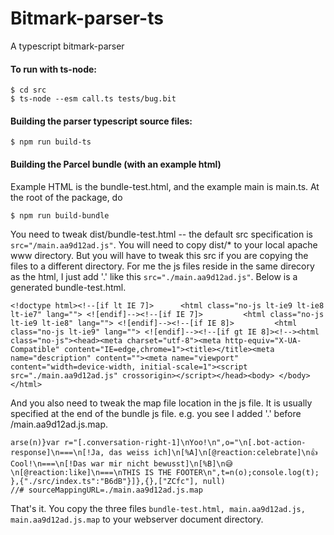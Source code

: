 # Bitmark-parser-ts

A typescript bitmark-parser

#### To run with ts-node:

    $ cd src
    $ ts-node --esm call.ts tests/bug.bit

#### Building the parser typescript source files:

    $ npm run build-ts


#### Building the Parcel bundle (with an example html)

Example HTML is the bundle-test.html, and the example main is main.ts. At the root of the package, do

    $ npm run build-bundle
    
You need to tweak dist/bundle-test.html -- the default src specification is `src="/main.aa9d12ad.js"`. You will need to copy dist/* to your local apache www directory. But you will have to tweak this src if you are copying the files to a different directory. For me the js files reside in the same direcory as the html, I just add '.' like this `src="./main.aa9d12ad.js"`. Below is a generated bundle-test.html.
```
<!doctype html><!--[if lt IE 7]>      <html class="no-js lt-ie9 lt-ie8 lt-ie7" lang=""> <![endif]--><!--[if IE 7]>         <html class="no-js lt-ie9 lt-ie8" lang=""> <![endif]--><!--[if IE 8]>         <html class="no-js lt-ie9" lang=""> <![endif]--><!--[if gt IE 8]><!--><html class="no-js"><head><meta charset="utf-8"><meta http-equiv="X-UA-Compatible" content="IE=edge,chrome=1"><title></title><meta name="description" content=""><meta name="viewport" content="width=device-width, initial-scale=1"><script src="./main.aa9d12ad.js" crossorigin></script></head><body> </body></html>
```
And you also need to tweak the map file location in the js file. It is usually specified at the end of the bundle js file.
e.g. you see I added '.' before /main.aa9d12ad.js.map.
```
arse(n)}var r="[.conversation-right-1]\nYoo!\n",o="\n[.bot-action-response]\n===\n[!Ja, das weiss ich]\n[%A]\n[@reaction:celebrate]\n👍 Cool!\n===\n[!Das war mir nicht bewusst]\n[%B]\n😅\n[@reaction:like]\n===\nTHIS IS THE FOOTER\n",t=n(o);console.log(t);
},{"./src/index.ts":"B6dB"}]},{},["ZCfc"], null)
//# sourceMappingURL=./main.aa9d12ad.js.map
```
That's it. You copy the three files `bundle-test.html, main.aa9d12ad.js, main.aa9d12ad.js.map` to your webserver document directory.

